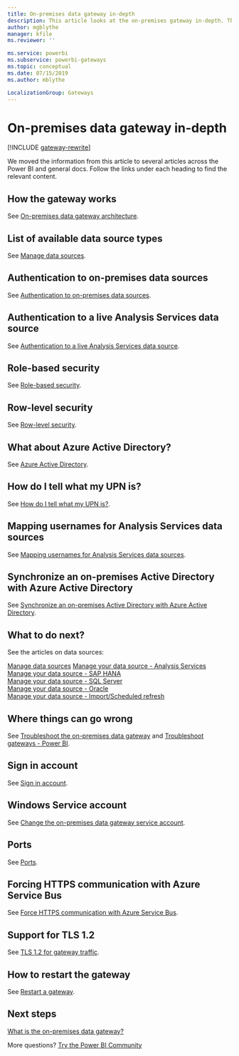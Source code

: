 ```yaml
---
title: On-premises data gateway in-depth
description: This article looks at the on-premises gateway in-depth. This looks at how the service works with Azure Active Directory and your local Active Directory when working with Analysis Services
author: mgblythe
manager: kfile
ms.reviewer: ''

ms.service: powerbi
ms.subservice: powerbi-gateways
ms.topic: conceptual
ms.date: 07/15/2019
ms.author: mblythe

LocalizationGroup: Gateways
---
```


# On-premises data gateway in-depth

[!INCLUDE [gateway-rewrite](includes/gateway-rewrite.md)]

We moved the information from this article to several articles across the Power BI and general docs. Follow the links under each heading to find the relevant content.

## How the gateway works

See [On-premises data gateway architecture](https://review.docs.microsoft.com/en-us/data-integration/gateway/service-gateway-onprem-indepth?branch=master).

## List of available data source types

See [Manage data sources](service-gateway-data-sources.md).

## Authentication to on-premises data sources

See [Authentication to on-premises data sources](https://review.docs.microsoft.com/en-us/data-integration/gateway/service-gateway-onprem-indepth?branch=master#authentication-to-on-premises-data-sources).

## Authentication to a live Analysis Services data source

See [Authentication to a live Analysis Services data source](service-gateway-enterprise-manage-ssas.md#authentication-to-a-live-analysis-services-data-source).

## Role-based security

See [Role-based security](service-gateway-enterprise-manage-ssas.md#role-based-security).

## Row-level security

See [Row-level security](service-gateway-enterprise-manage-ssas.md#row-level-security).

## What about Azure Active Directory?

See [Azure Active Directory](https://review.docs.microsoft.com/en-us/data-integration/gateway/service-gateway-onprem-indepth?branch=master#azure-active-directory).

## How do I tell what my UPN is?

See [How do I tell what my UPN is?](https://review.docs.microsoft.com/en-us/data-integration/gateway/service-gateway-onprem-indepth?branch=master#how-do-i-tell-what-my-upn-is).

## Mapping usernames for Analysis Services data sources

See [Mapping usernames for Analysis Services data sources](service-gateway-enterprise-manage-ssas.md#mapping-usernames-for-analysis-services-data-sources).

## Synchronize an on-premises Active Directory with Azure Active Directory

See [Synchronize an on-premises Active Directory with Azure Active Directory](https://review.docs.microsoft.com/en-us/data-integration/gateway/service-gateway-onprem-indepth?branch=master#synchronize-an-on-premises-active-directory-with-azure-active-directory).

## What to do next?

See the articles on data sources:

[Manage data sources](service-gateway-data-sources.md)
[Manage your data source - Analysis Services](service-gateway-enterprise-manage-ssas.md)  
[Manage your data source - SAP HANA](service-gateway-enterprise-manage-sap.md)  
[Manage your data source - SQL Server](service-gateway-enterprise-manage-sql.md)  
[Manage your data source - Oracle](service-gateway-onprem-manage-oracle.md)  
[Manage your data source - Import/Scheduled refresh](service-gateway-enterprise-manage-scheduled-refresh.md)  

## Where things can go wrong

See [Troubleshoot the on-premises data gateway](https://review.docs.microsoft.com/en-us/data-integration/gateway/service-gateway-tshoot?branch=master) and [Troubleshoot gateways - Power BI](service-gateway-onprem-tshoot.md).

## Sign in account

See [Sign in account](https://review.docs.microsoft.com/en-us/data-integration/gateway/service-gateway-onprem-indepth?branch=master#sign-in-account).

## Windows Service account

See [Change the on-premises data gateway service account](https://review.docs.microsoft.com/en-us/data-integration/gateway/service-gateway-service-account?branch=master).

## Ports

See [Ports](https://review.docs.microsoft.com/en-us/data-integration/gateway/service-gateway-communication?branch=master#ports).

## Forcing HTTPS communication with Azure Service Bus

See [Force HTTPS communication with Azure Service Bus](https://review.docs.microsoft.com/en-us/data-integration/gateway/service-gateway-communication?branch=master#force-https-communication-with-azure-service-bus).

## Support for TLS 1.2

See [TLS 1.2 for gateway traffic](https://review.docs.microsoft.com/en-us/data-integration/gateway/service-gateway-communication?branch=master#tls-12-for-gateway-traffic).

## How to restart the gateway

See [Restart a gateway](https://review.docs.microsoft.com/en-us/data-integration/gateway/service-gateway-restart?branch=master).

## Next steps

[What is the on-premises data gateway?](service-gateway-onprem.md)

More questions? [Try the Power BI Community](http://community.powerbi.com/)